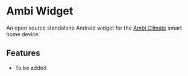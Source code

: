 # Ambi Widget
An open source standalone Android widget for the [Ambi Climate](www.ambiclimate.com) smart home device.

## Features
* To be added
